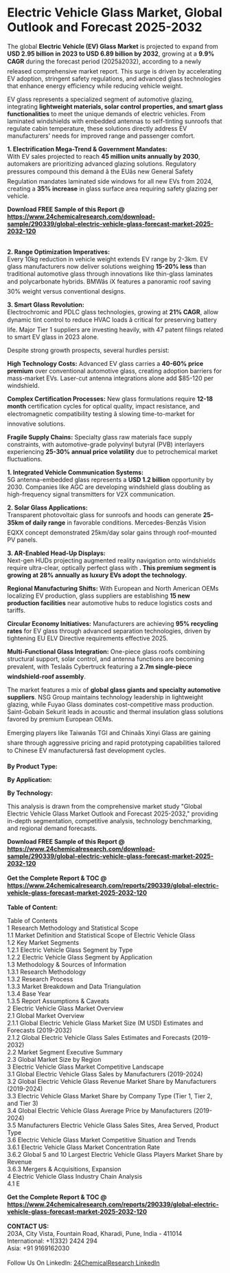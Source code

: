 <h1>Electric Vehicle Glass Market, Global Outlook and Forecast 2025-2032</h1><p>The global <strong>Electric Vehicle (EV) Glass Market</strong> is projected to expand from <strong>USD 2.95 billion in 2023 to USD 6.89 billion by 2032</strong>, growing at a <strong>9.9% CAGR</strong> during the forecast period (2025â2032), according to a newly released comprehensive market report. This surge is driven by accelerating EV adoption, stringent safety regulations, and advanced glass technologies that enhance energy efficiency while reducing vehicle weight.</p><p>EV glass represents a specialized segment of automotive glazing, integrating <strong>lightweight materials, solar control properties, and smart glass functionalities</strong> to meet the unique demands of electric vehicles. From laminated windshields with embedded antennas to self-tinting sunroofs that regulate cabin temperature, these solutions directly address EV manufacturers' needs for improved range and passenger comfort.</p><p><strong>1. Electrification Mega-Trend &amp; Government Mandates:</strong><br>
With EV sales projected to reach <strong>45 million units annually by 2030</strong>, automakers are prioritizing advanced glazing solutions. Regulatory pressures compound this demand â the EUâs new General Safety Regulation mandates laminated side windows for all new EVs from 2024, creating a <strong>35% increase</strong> in glass surface area requiring safety glazing per vehicle.</p><div><b>Download FREE Sample of this Report @ 
            <a href="https://www.24chemicalresearch.com/download-sample/290339/global-electric-vehicle-glass-forecast-market-2025-2032-120">
            https://www.24chemicalresearch.com/download-sample/290339/global-electric-vehicle-glass-forecast-market-2025-2032-120</a></b></div><br><p><strong>2. Range Optimization Imperatives:</strong><br>
Every 10kg reduction in vehicle weight extends EV range by 2-3km. EV glass manufacturers now deliver solutions weighing <strong>15-20% less</strong> than traditional automotive glass through innovations like thin-glass laminates and polycarbonate hybrids. BMWâs iX features a panoramic roof saving 30% weight versus conventional designs.</p><p><strong>3. Smart Glass Revolution:</strong><br>
Electrochromic and PDLC glass technologies, growing at <strong>21% CAGR</strong>, allow dynamic tint control to reduce HVAC loads â critical for preserving battery life. Major Tier 1 suppliers are investing heavily, with 47 patent filings related to smart EV glass in 2023 alone.</p><p>Despite strong growth prospects, several hurdles persist:</p><p><strong>High Technology Costs:</strong> Advanced EV glass carries a <strong>40-60% price premium</strong> over conventional automotive glass, creating adoption barriers for mass-market EVs. Laser-cut antenna integrations alone add $85-120 per windshield.</p><p><strong>Complex Certification Processes:</strong> New glass formulations require <strong>12-18 month</strong> certification cycles for optical quality, impact resistance, and electromagnetic compatibility testing â slowing time-to-market for innovative solutions.</p><p><strong>Fragile Supply Chains:</strong> Specialty glass raw materials face supply constraints, with automotive-grade polyvinyl butyral (PVB) interlayers experiencing <strong>25-30% annual price volatility</strong> due to petrochemical market fluctuations.</p><p><strong>1. Integrated Vehicle Communication Systems:</strong><br>
5G antenna-embedded glass represents a <strong>USD 1.2 billion</strong> opportunity by 2030. Companies like AGC are developing windshield glass doubling as high-frequency signal transmitters for V2X communication.</p><p><strong>2. Solar Glass Applications:</strong><br>
Transparent photovoltaic glass for sunroofs and hoods can generate <strong>25-35km of daily range</strong> in favorable conditions. Mercedes-Benzâs Vision EQXX concept demonstrated 25km/day solar gains through roof-mounted PV panels.</p><p><strong>3. AR-Enabled Head-Up Displays:</strong><br>
Next-gen HUDs projecting augmented reality navigation onto windshields require ultra-clear, optically perfect glass with <strong>. This premium segment is growing at <strong>28% annually</strong> as luxury EVs adopt the technology.</strong></p><p><strong>Regional Manufacturing Shifts:</strong> With European and North American OEMs localizing EV production, glass suppliers are establishing <strong>15 new production facilities</strong> near automotive hubs to reduce logistics costs and tariffs.</p><p><strong>Circular Economy Initiatives:</strong> Manufacturers are achieving <strong>95% recycling rates</strong> for EV glass through advanced separation technologies, driven by tightening EU ELV Directive requirements effective 2025.</p><p><strong>Multi-Functional Glass Integration:</strong> One-piece glass roofs combining structural support, solar control, and antenna functions are becoming prevalent, with Teslaâs Cybertruck featuring a <strong>2.7m single-piece windshield-roof assembly</strong>.</p><p>The market features a mix of <strong>global glass giants and specialty automotive suppliers</strong>. NSG Group maintains technology leadership in lightweight glazing, while Fuyao Glass dominates cost-competitive mass production. Saint-Gobain Sekurit leads in acoustic and thermal insulation glass solutions favored by premium European OEMs.</p><p>Emerging players like Taiwanâs TGI and Chinaâs Xinyi Glass are gaining share through aggressive pricing and rapid prototyping capabilities tailored to Chinese EV manufacturersâ fast development cycles.</p><p><strong>By Product Type:</strong></p><p><strong>By Application:</strong></p><p><strong>By Technology:</strong></p><p>This analysis is drawn from the comprehensive market study "Global Electric Vehicle Glass Market Outlook and Forecast 2025-2032," providing in-depth segmentation, competitive analysis, technology benchmarking, and regional demand forecasts.</p><div><b>Download FREE Sample of this Report @ 
            <a href="https://www.24chemicalresearch.com/download-sample/290339/global-electric-vehicle-glass-forecast-market-2025-2032-120">
            https://www.24chemicalresearch.com/download-sample/290339/global-electric-vehicle-glass-forecast-market-2025-2032-120</a></b></div><br><div><b>Get the Complete Report & TOC @ 
            <a href="https://www.24chemicalresearch.com/reports/290339/global-electric-vehicle-glass-forecast-market-2025-2032-120">
            https://www.24chemicalresearch.com/reports/290339/global-electric-vehicle-glass-forecast-market-2025-2032-120</a></b></div><br>
            <b>Table of Content:</b><p>Table of Contents<br />
1 Research Methodology and Statistical Scope<br />
1.1 Market Definition and Statistical Scope of Electric Vehicle Glass<br />
1.2 Key Market Segments<br />
1.2.1 Electric Vehicle Glass Segment by Type<br />
1.2.2 Electric Vehicle Glass Segment by Application<br />
1.3 Methodology & Sources of Information<br />
1.3.1 Research Methodology<br />
1.3.2 Research Process<br />
1.3.3 Market Breakdown and Data Triangulation<br />
1.3.4 Base Year<br />
1.3.5 Report Assumptions & Caveats<br />
2 Electric Vehicle Glass Market Overview<br />
2.1 Global Market Overview<br />
2.1.1 Global Electric Vehicle Glass Market Size (M USD) Estimates and Forecasts (2019-2032)<br />
2.1.2 Global Electric Vehicle Glass Sales Estimates and Forecasts (2019-2032)<br />
2.2 Market Segment Executive Summary<br />
2.3 Global Market Size by Region<br />
3 Electric Vehicle Glass Market Competitive Landscape<br />
3.1 Global Electric Vehicle Glass Sales by Manufacturers (2019-2024)<br />
3.2 Global Electric Vehicle Glass Revenue Market Share by Manufacturers (2019-2024)<br />
3.3 Electric Vehicle Glass Market Share by Company Type (Tier 1, Tier 2, and Tier 3)<br />
3.4 Global Electric Vehicle Glass Average Price by Manufacturers (2019-2024)<br />
3.5 Manufacturers Electric Vehicle Glass Sales Sites, Area Served, Product Type<br />
3.6 Electric Vehicle Glass Market Competitive Situation and Trends<br />
3.6.1 Electric Vehicle Glass Market Concentration Rate<br />
3.6.2 Global 5 and 10 Largest Electric Vehicle Glass Players Market Share by Revenue<br />
3.6.3 Mergers & Acquisitions, Expansion<br />
4 Electric Vehicle Glass Industry Chain Analysis<br />
4.1 E</p><div><b>Get the Complete Report & TOC @ 
            <a href="https://www.24chemicalresearch.com/reports/290339/global-electric-vehicle-glass-forecast-market-2025-2032-120">
            https://www.24chemicalresearch.com/reports/290339/global-electric-vehicle-glass-forecast-market-2025-2032-120</a></b></div><br><b>CONTACT US:</b><br>
            203A, City Vista, Fountain Road, Kharadi, Pune, India - 411014<br>
            International: +1(332) 2424 294<br>
            Asia: +91 9169162030 <br><br>
            Follow Us On LinkedIn: <a href="https://www.linkedin.com/company/24chemicalresearch/">24ChemicalResearch LinkedIn</a>